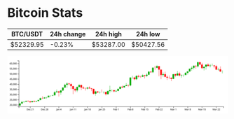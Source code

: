 # Bitcoin Stats

BTC/USDT|24h change|24h high|24h low|
|---|---|---|---|
|$52329.95|-0.23%|$53287.00|$50427.56|

<img src="./chart.svg">
